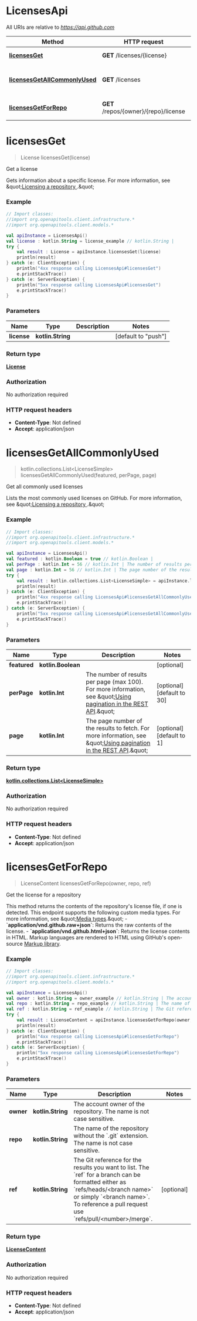 # LicensesApi

All URIs are relative to *https://api.github.com*

Method | HTTP request | Description
------------- | ------------- | -------------
[**licensesGet**](LicensesApi.md#licensesGet) | **GET** /licenses/{license} | Get a license
[**licensesGetAllCommonlyUsed**](LicensesApi.md#licensesGetAllCommonlyUsed) | **GET** /licenses | Get all commonly used licenses
[**licensesGetForRepo**](LicensesApi.md#licensesGetForRepo) | **GET** /repos/{owner}/{repo}/license | Get the license for a repository


<a id="licensesGet"></a>
# **licensesGet**
> License licensesGet(license)

Get a license

Gets information about a specific license. For more information, see \&quot;[Licensing a repository ](https://docs.github.com/repositories/managing-your-repositorys-settings-and-features/customizing-your-repository/licensing-a-repository).\&quot;

### Example
```kotlin
// Import classes:
//import org.openapitools.client.infrastructure.*
//import org.openapitools.client.models.*

val apiInstance = LicensesApi()
val license : kotlin.String = license_example // kotlin.String | 
try {
    val result : License = apiInstance.licensesGet(license)
    println(result)
} catch (e: ClientException) {
    println("4xx response calling LicensesApi#licensesGet")
    e.printStackTrace()
} catch (e: ServerException) {
    println("5xx response calling LicensesApi#licensesGet")
    e.printStackTrace()
}
```

### Parameters

Name | Type | Description  | Notes
------------- | ------------- | ------------- | -------------
 **license** | **kotlin.String**|  | [default to &quot;push&quot;]

### Return type

[**License**](License.md)

### Authorization

No authorization required

### HTTP request headers

 - **Content-Type**: Not defined
 - **Accept**: application/json

<a id="licensesGetAllCommonlyUsed"></a>
# **licensesGetAllCommonlyUsed**
> kotlin.collections.List&lt;LicenseSimple&gt; licensesGetAllCommonlyUsed(featured, perPage, page)

Get all commonly used licenses

Lists the most commonly used licenses on GitHub. For more information, see \&quot;[Licensing a repository ](https://docs.github.com/repositories/managing-your-repositorys-settings-and-features/customizing-your-repository/licensing-a-repository).\&quot;

### Example
```kotlin
// Import classes:
//import org.openapitools.client.infrastructure.*
//import org.openapitools.client.models.*

val apiInstance = LicensesApi()
val featured : kotlin.Boolean = true // kotlin.Boolean | 
val perPage : kotlin.Int = 56 // kotlin.Int | The number of results per page (max 100). For more information, see \"[Using pagination in the REST API](https://docs.github.com/rest/using-the-rest-api/using-pagination-in-the-rest-api).\"
val page : kotlin.Int = 56 // kotlin.Int | The page number of the results to fetch. For more information, see \"[Using pagination in the REST API](https://docs.github.com/rest/using-the-rest-api/using-pagination-in-the-rest-api).\"
try {
    val result : kotlin.collections.List<LicenseSimple> = apiInstance.licensesGetAllCommonlyUsed(featured, perPage, page)
    println(result)
} catch (e: ClientException) {
    println("4xx response calling LicensesApi#licensesGetAllCommonlyUsed")
    e.printStackTrace()
} catch (e: ServerException) {
    println("5xx response calling LicensesApi#licensesGetAllCommonlyUsed")
    e.printStackTrace()
}
```

### Parameters

Name | Type | Description  | Notes
------------- | ------------- | ------------- | -------------
 **featured** | **kotlin.Boolean**|  | [optional]
 **perPage** | **kotlin.Int**| The number of results per page (max 100). For more information, see \&quot;[Using pagination in the REST API](https://docs.github.com/rest/using-the-rest-api/using-pagination-in-the-rest-api).\&quot; | [optional] [default to 30]
 **page** | **kotlin.Int**| The page number of the results to fetch. For more information, see \&quot;[Using pagination in the REST API](https://docs.github.com/rest/using-the-rest-api/using-pagination-in-the-rest-api).\&quot; | [optional] [default to 1]

### Return type

[**kotlin.collections.List&lt;LicenseSimple&gt;**](LicenseSimple.md)

### Authorization

No authorization required

### HTTP request headers

 - **Content-Type**: Not defined
 - **Accept**: application/json

<a id="licensesGetForRepo"></a>
# **licensesGetForRepo**
> LicenseContent licensesGetForRepo(owner, repo, ref)

Get the license for a repository

This method returns the contents of the repository&#39;s license file, if one is detected.  This endpoint supports the following custom media types. For more information, see \&quot;[Media types](https://docs.github.com/rest/using-the-rest-api/getting-started-with-the-rest-api#media-types).\&quot;  - **&#x60;application/vnd.github.raw+json&#x60;**: Returns the raw contents of the license. - **&#x60;application/vnd.github.html+json&#x60;**: Returns the license contents in HTML. Markup languages are rendered to HTML using GitHub&#39;s open-source [Markup library](https://github.com/github/markup).

### Example
```kotlin
// Import classes:
//import org.openapitools.client.infrastructure.*
//import org.openapitools.client.models.*

val apiInstance = LicensesApi()
val owner : kotlin.String = owner_example // kotlin.String | The account owner of the repository. The name is not case sensitive.
val repo : kotlin.String = repo_example // kotlin.String | The name of the repository without the `.git` extension. The name is not case sensitive.
val ref : kotlin.String = ref_example // kotlin.String | The Git reference for the results you want to list. The `ref` for a branch can be formatted either as `refs/heads/<branch name>` or simply `<branch name>`. To reference a pull request use `refs/pull/<number>/merge`.
try {
    val result : LicenseContent = apiInstance.licensesGetForRepo(owner, repo, ref)
    println(result)
} catch (e: ClientException) {
    println("4xx response calling LicensesApi#licensesGetForRepo")
    e.printStackTrace()
} catch (e: ServerException) {
    println("5xx response calling LicensesApi#licensesGetForRepo")
    e.printStackTrace()
}
```

### Parameters

Name | Type | Description  | Notes
------------- | ------------- | ------------- | -------------
 **owner** | **kotlin.String**| The account owner of the repository. The name is not case sensitive. |
 **repo** | **kotlin.String**| The name of the repository without the &#x60;.git&#x60; extension. The name is not case sensitive. |
 **ref** | **kotlin.String**| The Git reference for the results you want to list. The &#x60;ref&#x60; for a branch can be formatted either as &#x60;refs/heads/&lt;branch name&gt;&#x60; or simply &#x60;&lt;branch name&gt;&#x60;. To reference a pull request use &#x60;refs/pull/&lt;number&gt;/merge&#x60;. | [optional]

### Return type

[**LicenseContent**](LicenseContent.md)

### Authorization

No authorization required

### HTTP request headers

 - **Content-Type**: Not defined
 - **Accept**: application/json


